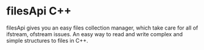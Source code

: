 # filesApi C++
filesApi gives you an easy files collection manager, which take care for all of ifstream, ofstream issues. An easy way to read and write complex and simple structures to files in C++.